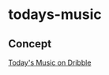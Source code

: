 # todays-music

## Concept
[Today's Music on Dribble](https://dribbble.com/shots/2165949-Today-s-Music)
